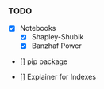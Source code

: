 ### TODO
- [X] Notebooks
    - [X] Shapley-Shubik
    - [X] Banzhaf Power

- [] pip package

- [] Explainer for Indexes
